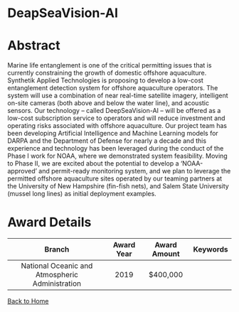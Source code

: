
DeapSeaVision-AI
================

# Abstract


Marine life entanglement is one of the critical permitting issues that is currently constraining the growth of domestic offshore aquaculture. Synthetik Applied Technologies is proposing to develop a low-cost entanglement detection system for offshore aquaculture operators. The system will use a combination of near real-time satellite imagery, intelligent on-site cameras (both above and below the water line), and acoustic sensors.
Our technology – called DeepSeaVision-AI – will be offered as a low-cost subscription service to operators and will reduce investment and operating risks associated with offshore aquaculture.
Our project team has been developing Artificial Intelligence and Machine Learning models for DARPA and the Department of Defense for nearly a decade and this experience and technology has been leveraged during the conduct of the Phase I work for NOAA, where we demonstrated system feasibility.
Moving to Phase II, we are excited about the potential to develop a ‘NOAA-approved’ and permit-ready monitoring system, and we plan to leverage the permitted offshore aquaculture sites operated by our teaming partners at the University of New Hampshire (fin-fish nets), and Salem State University (mussel long lines) as initial deployment examples.  

# Award Details

|Branch|Award Year|Award Amount|Keywords|
| :---: | :---: | :---: | :---: |
|National Oceanic and Atmospheric Administration|2019|$400,000||
  
  


[Back to Home](https://github.com/chrischow/dod_sbir_awards#413)